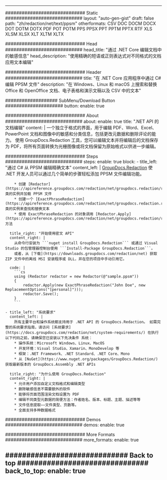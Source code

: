 













---
############################# Static ############################
layout: "auto-gen-gist"
draft: false
path: "zh/redaction/net/text/ppsm"
otherformats: CSV DOC DOCM DOCX DOT DOTM DOTX PDF POT POTM PPS PPSX PPT PPTM PPTX RTF XLS XLSM XLSX XLT XLTM XLTX  

############################# Head ############################
head_title: "通过 .NET Core 编辑文档中的敏感信息"
head_description: "使用精确的短语或正则表达式对不同格式的文档应用文本编辑"

############################# Header ############################
title: "在 .NET Core 应用程序中通过 C# 编辑 PPSM 文件"
description: "在 Windows、Linux 和 macOS 上搜索和替换 Office 和 OpenOffice 文档、电子表格和演示文稿以及 CSV 中的文本"

################### SubMenu/Download Button #####################
button:
    enable: true

############################# About ############################
about:
    enable: true
    title: ".NET API 的文档编辑"
    content: |
        一个独立于格式的界面，用于编辑 PDF、Word、Excel、PowerPoint 文档和图像中的敏感和分类信息，包括更改元数据和删除评论的能力。 使用 GroupDocs.Redaction 工具，您可以编辑文本并将编辑后的文档保存为 PDF，将所有页面转换为光栅图像或将文档保留为原始格式以供进一步编辑。

############################# Steps ############################
steps:
    enable: true
    block:
    - title_left: "通过 C# 从 PPSM 编辑精确文本"
      content_left: |
        [GroupDocs.Redaction](/redaction/net/) 使 .NET 开发人员可以通过几个简单的步骤轻松添加 PPSM 文件编辑功能。 

        * 创建 [Redactor](https://apireference.groupdocs.com/redaction/net/groupdocs.redaction/redactor) 类的实例并加载 PPSM 文件 
        * 创建一个 [ExactPhraseRedaction](https://apireference.groupdocs.com/redaction/net/groupdocs.redaction.redactions/exactphraseredaction) 类的实例来查找和替换文本
        * 使用 ExactPhraseRedaction 的对象调用 [Redactor.Apply](https://apireference.groupdocs.com/redaction/net/groupdocs.redaction/redactor/methods/apply/index) 方法

      title_right: "开始使用密文 API"
      content_right: |
        从命令行安装为 ```nuget install GroupDocs.Redaction``` 或通过 Visual Studio 的包管理器控制台使用 ```Install-Package GroupDocs.Redaction```。
        或者，从 [下载](https://downloads.groupdocs.com/redaction/net) 获取 ZIP 文件中的离线 MSI 安装程序或 DLL，并在您的项目中手动引用它。

      code: |
        ```cs
        using (Redactor redactor = new Redactor(@"sample.ppsm"))
        {
        	redactor.Apply(new ExactPhraseRedaction("John Doe", new ReplacementOptions("[personal]")));
        	redactor.Save();
        }
        ```
      
    - title_left: "系统要求"
      content_left: |
        所有主要平台和操作系统都支持用于 .NET API 的 GroupDocs.Redaction。 如需完整的系统要求指南，请访问 [系统要求](https://docs.groupdocs.com/redaction/net/system-requirements/) 在执行以下代码之前，请确保您已安装以下先决条件 系统：
        * 操作系统：Microsoft Windows、Linux、MacOS
        * 开发环境：Visual Studio、Xamarin、MonoDevelop 等
        * 框架：.NET Framework、.NET Standard、.NET Core、Mono
        * 从 [NuGet](https://www.nuget.org/packages/GroupDocs.Redaction/) 获取最新版本的 GroupDocs.Assembly .NET APIs
        
      title_right: "为什么使用 GroupDocs.Redaction"
      content_right: |
        * 允许用户添加自定义文档格式和编辑类型
        * 删除敏感信息不需要额外的软件
        * 能够将页面范围渲染文档设置为 PDF
        * 编辑不同类型元数据的简便方法：作者姓名、版本、标题、主题、描述等等
        * 文件信息提取——文件类型、页数等。
        * 全面支持多种数据格式

############################# Demos ############################
demos:
    enable: true

############################# More Formats ############################
more_formats:
    enable: true

############################# Back to top ###############################
back_to_top:
    enable: true
---